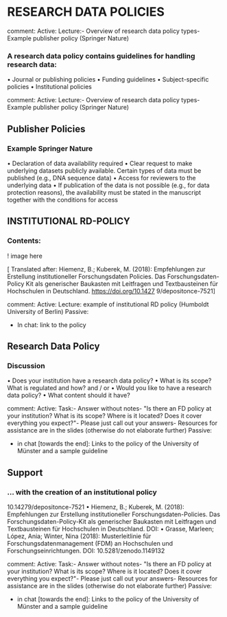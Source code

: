 # RESEARCH DATA POLICIES

comment: 
 Active:
 Lecture:- Overview of research data policy types- Example publisher policy (Springer Nature)

  ### A research data policy contains guidelines for handling research data:
 • Journal or publishing policies
 • Funding guidelines
 • Subject-specific policies
 • Institutional policies

 comment:  Active:
 Lecture:- Overview of research data policy types- Example publisher policy (Springer Nature)

 ## Publisher Policies 
 ### Example Springer Nature
 • Declaration of data availability required
 • Clear request to make underlying datasets publicly available. Certain types of 
data must be published (e.g., DNA sequence data)
 • Access for reviewers to the underlying data
 • If publication of the data is not possible (e.g., for data protection reasons), the 
availability must be stated in the manuscript together with the conditions for 
access

## INSTITUTIONAL RD-POLICY
### Contents: 
! image here 

[ Translated after: 
Hiemenz, B.; Kuberek, 
M. (2018): 
Empfehlungen zur 
Erstellung 
institutioneller 
Forschungsdaten
Policies. Das 
Forschungsdaten-Policy
Kit als generischer 
Baukasten mit 
Leitfragen und 
Textbausteinen für 
Hochschulen in 
Deutschland. 
https://doi.org/10.1427
 9/depositonce-7521]

 comment: 
 Active:
 Lecture: example of institutional RD policy (Humboldt University of Berlin)
 Passive:
 * In chat: link to the policy

 ## Research Data Policy 
 ### Discussion
 • Does your institution have a research data policy?
 • What is its scope? What is regulated and how?
 and / or
 • Would you like to have a research data policy?
 • What content should it have?

 comment: 
  Active:
 Task:- Answer without notes- "Is there an FD policy at your institution? What is its scope? Where is it 
located? Does it cover everything you expect?"- Please just call out your answers- Resources for assistance are in the slides (otherwise do not elaborate 
further)
 Passive:
 * in chat [towards the end]: Links to the policy of the University of Münster 
and a sample guideline

## Support 
### … with the creation of an institutional policy
 10.14279/depositonce-7521
 • Hiemenz, B.; Kuberek, M. (2018): Empfehlungen zur Erstellung institutioneller
 Forschungsdaten-Policies. Das Forschungsdaten-Policy-Kit als generischer
 Baukasten mit Leitfragen und Textbausteinen für Hochschulen in Deutschland. 
DOI: 
• Grasse, Marleen; López, Ania; Winter, Nina (2018): Musterleitlinie für 
Forschungsdatenmanagement (FDM) an Hochschulen und 
Forschungseinrichtungen. DOI: 10.5281/zenodo.1149132

comment: Active:
 Task:- Answer without notes- "Is there an FD policy at your institution? What is its scope? Where is it 
located? Does it cover everything you expect?"- Please just call out your answers- Resources for assistance are in the slides (otherwise do not elaborate 
further)
 Passive:
 * in chat [towards the end]: Links to the policy of the University of Münster 
and a sample guideline



